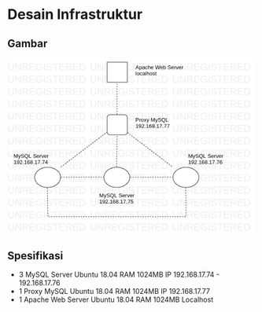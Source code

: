 # Desain Infrastruktur

## Gambar

![Desain Infrastruktur](desain.png)

## Spesifikasi

- 3 MySQL Server Ubuntu 18.04 RAM 1024MB IP 192.168.17.74 - 192.168.17.76
- 1 Proxy MySQL Ubuntu 18.04 RAM 1024MB IP 192.168.17.77
- 1 Apache Web Server Ubuntu 18.04 RAM 1024MB Localhost